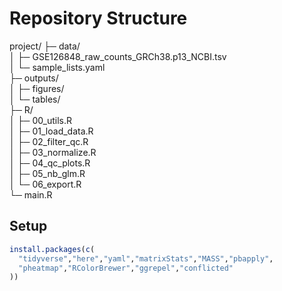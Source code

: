 # Repository Structure

project/
├─ data/  
│  ├─ GSE126848_raw_counts_GRCh38.p13_NCBI.tsv  
│  └─ sample_lists.yaml  
├─ outputs/  
│  ├─ figures/  
│  └─ tables/  
├─ R/  
│  ├─ 00_utils.R  
│  ├─ 01_load_data.R  
│  ├─ 02_filter_qc.R  
│  ├─ 03_normalize.R  
│  ├─ 04_qc_plots.R  
│  ├─ 05_nb_glm.R  
│  └─ 06_export.R  
└─ main.R  

## Setup

```r
install.packages(c(
  "tidyverse","here","yaml","matrixStats","MASS","pbapply",
  "pheatmap","RColorBrewer","ggrepel","conflicted"
))

